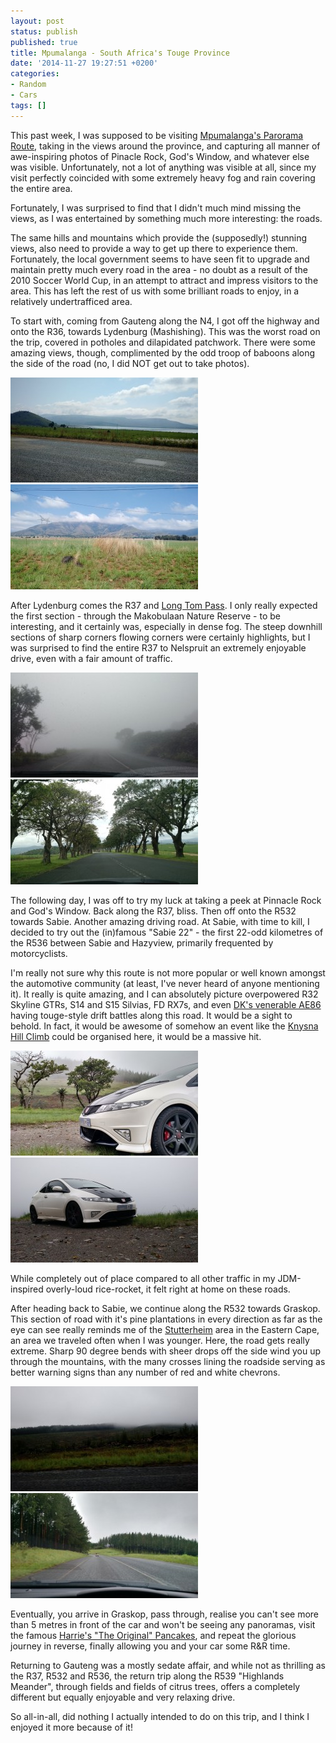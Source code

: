 ```yaml
---
layout: post
status: publish
published: true
title: Mpumalanga - South Africa's Touge Province
date: '2014-11-27 19:27:51 +0200'
categories:
- Random
- Cars
tags: []
---
```


This past week, I was supposed to be visiting [Mpumalanga's Parorama
Route](http://www.southafrica.net/za/en/articles/entry/article-southafrica.net-the-panorama-route),
taking in the views around the province, and capturing all manner of
awe-inspiring photos of Pinacle Rock, God's Window, and whatever else
was visible. Unfortunately, not a lot of anything was visible at all,
since my visit perfectly coincided with some extremely heavy fog and
rain covering the entire area.

Fortunately, I was surprised to find that I didn't much mind missing the
views, as I was entertained by something much more interesting: the
roads.

The same hills and mountains which provide the (supposedly!) stunning
views, also need to provide a way to get up there to experience them.
Fortunately, the local government seems to have seen fit to upgrade and
maintain pretty much every road in the area - no doubt as a result of
the 2010 Soccer World Cup, in an attempt to attract and impress visitors
to the area. This has left the rest of us with some brilliant roads to
enjoy, in a relatively undertrafficed area.

To start with, coming from Gauteng along the N4, I got off the highway
and onto the R36, towards Lydenburg (Mashishing). This was the worst
road on the trip, covered in potholes and dilapidated patchwork. There
were some amazing views, though, complimented by the odd troop of
baboons along the side of the road (no, I did NOT get out to take
photos).

[![](/assets/posts/2014-11-27-mpumalanga/1_IMG_20141125_091903686_t.jpg)](/assets/posts/2014-11-27-mpumalanga/1_IMG_20141125_091903686.jpg)
[![](/assets/posts/2014-11-27-mpumalanga/2_IMG_20141125_091913485_t.jpg)](/assets/posts/2014-11-27-mpumalanga/2_IMG_20141125_091913485.jpg)

After Lydenburg comes the R37 and [Long Tom
Pass](https://en.wikipedia.org/wiki/Long_Tom_Pass). I only really
expected the first section - through the Makobulaan Nature Reserve - to
be interesting, and it certainly was, especially in dense fog. The steep
downhill sections of sharp corners flowing corners were certainly
highlights, but I was surprised to find the entire R37 to Nelspruit an
extremely enjoyable drive, even with a fair amount of traffic.

[![](/assets/posts/2014-11-27-mpumalanga/2.9_IMG_20141126_101859257_t.jpg)](/assets/posts/2014-11-27-mpumalanga/2.9_IMG_20141126_101859257.jpg)
[![](/assets/posts/2014-11-27-mpumalanga/3_IMG_20141125_111206765_t.jpg)](/assets/posts/2014-11-27-mpumalanga/3_IMG_20141125_111206765.jpg)

The following day, I was off to try my luck at taking a peek at Pinnacle
Rock and God's Window. Back along the R37, bliss. Then off onto the R532
towards Sabie. Another amazing driving road. At Sabie, with time to
kill, I decided to try out the (in)famous "Sabie 22" - the first 22-odd
kilometres of the R536 between Sabie and Hazyview, primarily frequented
by motorcyclists.

I'm really not sure why this route is not more popular or well known
amongst the automotive community (at least, I've never heard of anyone
mentioning it). It really is quite amazing, and I can absolutely picture
overpowered R32 Skyline GTRs, S14 and S15 Silvias, FD RX7s, and even
[DK's venerable
AE86](https://en.wikipedia.org/wiki/Keiichi_Tsuchiya#AE86_Specs) having
touge-style drift battles along this road. It would be a sight to
behold. In fact, it would be awesome of somehow an event like the
[Knysna Hill Climb](http://www.speedfestival.co.za/) could be organised
here, it would be a massive hit.

[![](/assets/posts/2014-11-27-mpumalanga/4_IMG_20141126_113738780_HDR_t.jpg)](/assets/posts/2014-11-27-mpumalanga/4_IMG_20141126_113738780_HDR.jpg)
[![](/assets/posts/2014-11-27-mpumalanga/4.1_IMG_20141126_113547597_t.jpg)](/assets/posts/2014-11-27-mpumalanga/4.1_IMG_20141126_113547597.jpg)

While completely out of place compared to all other traffic in my
JDM-inspired overly-loud rice-rocket, it felt right at home on these
roads.

After heading back to Sabie, we continue along the R532 towards Graskop.
This section of road with it's pine plantations in every direction as
far as the eye can see really reminds me of the
[Stutterheim](https://en.wikipedia.org/wiki/Stutterheim) area in the
Eastern Cape, an area we traveled often when I was younger. Here, the
road gets really extreme. Sharp 90 degree bends with sheer drops off the
side wind you up through the mountains, with the many crosses lining the
roadside serving as better warning signs than any number of red and
white chevrons.

[![](/assets/posts/2014-11-27-mpumalanga/5_IMG_20141125_111206765_t.jpg)](/assets/posts/2014-11-27-mpumalanga/5_IMG_20141125_111206765.jpg)
[![](/assets/posts/2014-11-27-mpumalanga/6_IMG_20141125_111206765_t.jpg)](/assets/posts/2014-11-27-mpumalanga/6_IMG_20141125_111206765.jpg)

Eventually, you arrive in Graskop, pass through, realise you can't see
more than 5 metres in front of the car and won't be seeing any
panoramas, visit the famous [Harrie's "The Original"
Pancakes](http://harriespancakes.com/), and repeat the glorious journey
in reverse, finally allowing you and your car some R&R time.

Returning to Gauteng was a mostly sedate affair, and while not as
thrilling as the R37, R532 and R536, the return trip along the R539
"Highlands Meander", through fields and fields of citrus trees, offers a
completely different but equally enjoyable and very relaxing drive.

So all-in-all, did nothing I actually intended to do on this trip, and I
think I enjoyed it more because of it!
